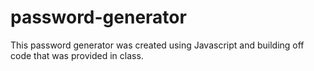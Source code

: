# password-generator
 This password generator was created using Javascript and building off code that was provided in class.
